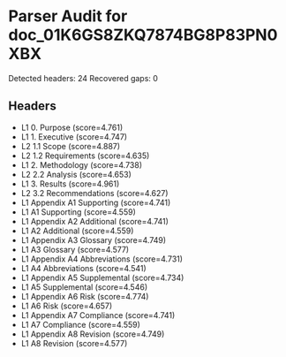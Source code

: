 # Parser Audit for doc_01K6GS8ZKQ7874BG8P83PN0XBX

Detected headers: 24
Recovered gaps: 0

## Headers
- L1 0. Purpose (score=4.761)
- L1 1. Executive (score=4.747)
- L2 1.1 Scope (score=4.887)
- L2 1.2 Requirements (score=4.635)
- L1 2. Methodology (score=4.738)
- L2 2.2 Analysis (score=4.653)
- L1 3. Results (score=4.961)
- L2 3.2 Recommendations (score=4.627)
- L1 Appendix A1 Supporting (score=4.741)
- L1 A1 Supporting (score=4.559)
- L1 Appendix A2 Additional (score=4.741)
- L1 A2 Additional (score=4.559)
- L1 Appendix A3 Glossary (score=4.749)
- L1 A3 Glossary (score=4.577)
- L1 Appendix A4 Abbreviations (score=4.731)
- L1 A4 Abbreviations (score=4.541)
- L1 Appendix A5 Supplemental (score=4.734)
- L1 A5 Supplemental (score=4.546)
- L1 Appendix A6 Risk (score=4.774)
- L1 A6 Risk (score=4.657)
- L1 Appendix A7 Compliance (score=4.741)
- L1 A7 Compliance (score=4.559)
- L1 Appendix A8 Revision (score=4.749)
- L1 A8 Revision (score=4.577)
